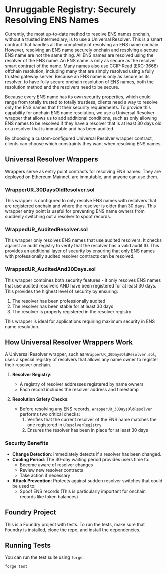 # Unruggable Registry: Securely Resolving ENS Names

Currently, the most up-to-date method to resolve ENS names onchain, without a trusted intermediary, is to use a Universal Resolver. This is a smart contract that handles all the complexity of resolving an ENS name onchain. However, resolving an ENS name securely onchain and resolving a secure ENS name are not the same thing. All ENS names are resolved using the resolver of the ENS name. An ENS name is only as secure as the resolver smart contract of the name. Many names also use CCIP-Read (ERC-3668) offchain resolution, including many that are simply resolved using a fully trusted gateway server. Because an ENS name is only as secure as its resolver, to have fully secure onchain resolution of ENS names, both the resolution method and the resolvers need to be secure.

Because every ENS name has its own security properties, which could range from totally trusted to totally trustless, clients need a way to resolve only the ENS names that fit their security requirements. To provide this capability for onchain ENS name resolution, we use a Universal Resolver wrapper that allows us to add additional conditions, such as only allowing ENS names to be resolved if they have a resolver that is at least 30 days old or a resolver that is immutable and has been audited.

By choosing a custom-configured Universal Resolver wrapper contract, clients can choose which constraints they want when resolving ENS names.

## Universal Resolver Wrappers

Wrappers serve as entry point contracts for resolving ENS names. They are deployed on Ethereum Mainnet, are immutable, and anyone can use them.

### WrapperUR_30DaysOldResolver.sol

This wrapper is configured to only resolve ENS names with resolvers that are registered onchain and where the resolver is older than 30 days. This wrapper entry point is useful for preventing ENS name owners from suddenly switching out a resolver to spoof records.

### WrappedUR_AuditedResolver.sol

This wrapper only resolves ENS names that use audited resolvers. It checks against an audit registry to verify that the resolver has a valid audit ID. This provides an additional layer of security by ensuring that only ENS names with professionally audited resolver contracts can be resolved.

### WrappedUR_AuditedAnd30Days.sol

This wrapper combines both security features - it only resolves ENS names that use audited resolvers AND have been registered for at least 30 days. This provides the highest level of security by ensuring:
1. The resolver has been professionally audited
2. The resolver has been stable for at least 30 days
3. The resolver is properly registered in the resolver registry

This wrapper is ideal for applications requiring maximum security in ENS name resolution.

## How Universal Resolver Wrappers Work

A Universal Resolver wrapper, such as `WrapperUR_30DaysOldResolver.sol`, uses a special registry of resolvers that allows any name owner to register their resolver onchain.

1. **Resolver Registry**: 
   - A registry of resolver addresses registered by name owners
   - Each record includes the resolver address and timestamp

2. **Resolution Safety Checks**:
   - Before resolving any ENS records, `WrapperUR_30DaysOldResolver` performs two critical checks:
     1. Verifies that the current resolver of the ENS name matches the one registered in `UResolverRegistry`
     2. Ensures the resolver has been in place for at least 30 days

### Security Benefits

- **Change Detection**: Immediately detects if a resolver has been changed.
- **Cooling Period**: The 30-day waiting period provides users time to:
  - Become aware of resolver changes
  - Review new resolver contracts
  - Take action if necessary
- **Attack Prevention**: Protects against sudden resolver switches that could be used to:
  - Spoof ENS records (This is particularly important for onchain records like token balances)

## Foundry Project

This is a Foundry project with tests. To run the tests, make sure that Foundry is installed, clone the repo, and install the dependencies.

## Running Tests

You can run the test suite using `forge`:

`
forge test
`